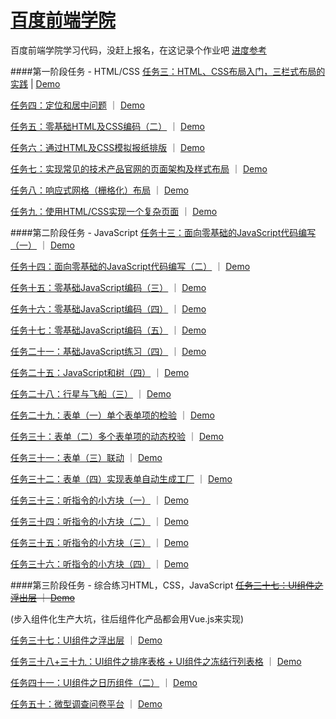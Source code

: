 # [百度前端学院](http://ife.baidu.com/task/all "Baidu IFE tasks")  

百度前端学院学习代码，没赶上报名，在这记录个作业吧
[进度参考](http://littlewin-wang.github.io/Baidu_IFE "Progress")

####第一阶段任务 - HTML/CSS
[任务三：HTML、CSS布局入门，三栏式布局的实践](https://github.com/littlewin-wang/Baidu_IFE/tree/master/task03 "source code") | [Demo](http://littlewin-wang.github.io/Baidu_IFE/task03/ "demo")

[任务四：定位和居中问题](https://github.com/littlewin-wang/Baidu_IFE/tree/master/task04 "source code") ｜ [Demo](http://littlewin-wang.github.io/Baidu_IFE/task04/ "demo")

[任务五：零基础HTML及CSS编码（二）](https://github.com/littlewin-wang/Baidu_IFE/tree/master/task05 "source code") ｜ [Demo](http://littlewin-wang.github.io/Baidu_IFE/task05/ "demo")

[任务六：通过HTML及CSS模拟报纸排版](https://github.com/littlewin-wang/Baidu_IFE/tree/master/task06 "source code") ｜ [Demo](http://littlewin-wang.github.io/Baidu_IFE/task06/ "demo")

[任务七：实现常见的技术产品官网的页面架构及样式布局](https://github.com/littlewin-wang/Baidu_IFE/tree/master/task07 "source code") ｜ [Demo](http://littlewin-wang.github.io/Baidu_IFE/task07/ "demo")

[任务八：响应式网格（栅格化）布局](https://github.com/littlewin-wang/Baidu_IFE/tree/master/task08 "source code") ｜ [Demo](http://littlewin-wang.github.io/Baidu_IFE/task08/ "demo")

[任务九：使用HTML/CSS实现一个复杂页面](https://github.com/littlewin-wang/Baidu_IFE/tree/master/task09 "source code") ｜ [Demo](http://littlewin-wang.github.io/Baidu_IFE/task09/ "demo")


####第二阶段任务 - JavaScript
[任务十三：面向零基础的JavaScript代码编写（一）](https://github.com/littlewin-wang/Baidu_IFE/tree/master/task13 "source code") ｜ [Demo](http://littlewin-wang.github.io/Baidu_IFE/task13/ "demo")

[任务十四：面向零基础的JavaScript代码编写（二）](https://github.com/littlewin-wang/Baidu_IFE/tree/master/task14 "source code") ｜ [Demo](http://littlewin-wang.github.io/Baidu_IFE/task14/ "demo")

[任务十五：零基础JavaScript编码（三）](https://github.com/littlewin-wang/Baidu_IFE/tree/master/task15 "source code") ｜ [Demo](http://littlewin-wang.github.io/Baidu_IFE/task15/ "demo")

[任务十六：零基础JavaScript编码（四）](https://github.com/littlewin-wang/Baidu_IFE/tree/master/task16 "source code") ｜ [Demo](http://littlewin-wang.github.io/Baidu_IFE/task16/ "demo")

[任务十七：零基础JavaScript编码（五）](https://github.com/littlewin-wang/Baidu_IFE/tree/master/task17 "source code") ｜ [Demo](http://littlewin-wang.github.io/Baidu_IFE/task17/ "demo")

[任务二十一：基础JavaScript练习（四）](https://github.com/littlewin-wang/Baidu_IFE/tree/master/task21 "source code") ｜ [Demo](http://littlewin-wang.github.io/Baidu_IFE/task21/ "demo")

[任务二十五：JavaScript和树（四）](https://github.com/littlewin-wang/Baidu_IFE/tree/master/task25 "source code") ｜ [Demo](http://littlewin-wang.github.io/Baidu_IFE/task25/ "demo")

[任务二十八：行星与飞船（三）](https://github.com/littlewin-wang/Baidu_IFE/tree/master/task28 "source code") ｜ [Demo](http://littlewin-wang.github.io/Baidu_IFE/task28/ "demo")

[任务二十九：表单（一）单个表单项的检验](https://github.com/littlewin-wang/Baidu_IFE/tree/master/task29 "source code") ｜ [Demo](http://littlewin-wang.github.io/Baidu_IFE/task29/ "demo")

[任务三十：表单（二）多个表单项的动态校验](https://github.com/littlewin-wang/Baidu_IFE/tree/master/task30 "source code") ｜ [Demo](http://littlewin-wang.github.io/Baidu_IFE/task30/ "demo")

[任务三十一：表单（三）联动](https://github.com/littlewin-wang/Baidu_IFE/tree/master/task31 "source code") ｜ [Demo](http://littlewin-wang.github.io/Baidu_IFE/task31/ "demo")

[任务三十二：表单（四）实现表单自动生成工厂](https://github.com/littlewin-wang/Baidu_IFE/tree/master/task32 "source code") ｜ [Demo](http://littlewin-wang.github.io/Baidu_IFE/task32/ "demo")

[任务三十三：听指令的小方块（一）](https://github.com/littlewin-wang/Baidu_IFE/tree/master/task33 "source code") ｜ [Demo](http://littlewin-wang.github.io/Baidu_IFE/task33/ "demo")

[任务三十四：听指令的小方块（二）](https://github.com/littlewin-wang/Baidu_IFE/tree/master/task34 "source code") ｜ [Demo](http://littlewin-wang.github.io/Baidu_IFE/task34/ "demo")

[任务三十五：听指令的小方块（三）](https://github.com/littlewin-wang/Baidu_IFE/tree/master/task35 "source code") ｜ [Demo](http://littlewin-wang.github.io/Baidu_IFE/task35/ "demo")

[任务三十六：听指令的小方块（四）](https://github.com/littlewin-wang/Baidu_IFE/tree/master/task36 "source code") ｜ [Demo](http://littlewin-wang.github.io/Baidu_IFE/task36/ "demo")


####第三阶段任务 - 综合练习HTML，CSS，JavaScript
~~[任务三十七：UI组件之浮出层](https://github.com/littlewin-wang/Baidu_IFE/tree/master/task37 "source code") ｜ [Demo](http://littlewin-wang.github.io/Baidu_IFE/task37/ "demo")~~

(步入组件化生产大坑，往后组件化产品都会用Vue.js来实现)

[任务三十七：UI组件之浮出层](https://github.com/littlewin-wang/Baidu_IFE/tree/master/task37_by_Vuejs "source code") ｜ [Demo](http://littlewin-wang.github.io/Baidu_IFE/task37_by_Vuejs/ "demo")

[任务三十八+三十九：UI组件之排序表格 + UI组件之冻结行列表格](https://github.com/littlewin-wang/Baidu_IFE/tree/master/task38+39 "source code") ｜ [Demo](http://littlewin-wang.github.io/Baidu_IFE/task38+39/ "demo")

[任务四十一：UI组件之日历组件（二）](https://github.com/littlewin-wang/Baidu_IFE/tree/master/task41 "source code") ｜ [Demo](http://littlewin-wang.github.io/Baidu_IFE/task41/ "demo")

[任务五十：微型调查问卷平台](https://github.com/littlewin-wang/Baidu_IFE/tree/master/task50 "source code") ｜ [Demo](http://littlewin-wang.github.io/Baidu_IFE/task50/ "demo")
